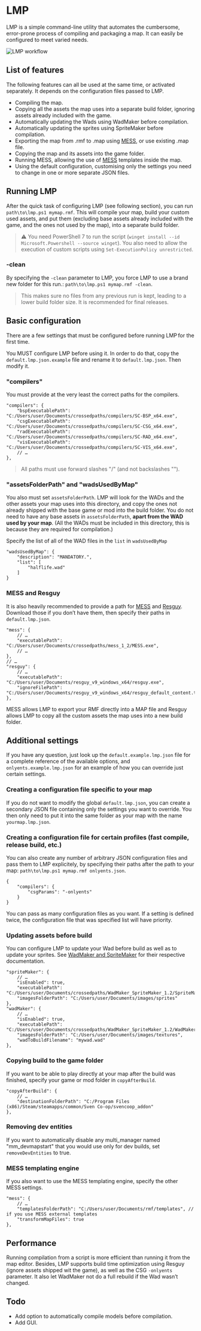 # LMP

LMP is a simple command-line utility that automates the cumbersome, error-prone process of compiling and packaging a map. It can easily be configured to meet varied needs.

![LMP workflow](lmp.webp)

## List of features

The following features can all be used at the same time, or activated separately. It depends on the configuration files passed to LMP.

 - Compiling the map.
 - Copying all the assets the map uses into a separate build folder, ignoring assets already included with the game.
 - Automatically updating the Wads using WadMaker before compilation.
 - Automatically updating the sprites using SpriteMaker before compilation.
 - Exporting the map from .rmf to .map using [MESS](https://github.com/pwitvoet/mess), or use existing .map file.
 - Copying the map and its assets into the game folder.
 - Running MESS, allowing the use of [MESS](https://github.com/pwitvoet/mess) templates inside the map.
 - Using the default configuration, customising only the settings you need to change in one or more separate JSON files.

## Running LMP

After the quick task of configuring LMP (see following section), you can run ``path\to\lmp.ps1 mymap.rmf``. This will compile your map, build your custom used assets, and put them (excluding base assets already included with the game, and the ones not used by the map), into a separate build folder.

> :warning: You need PowerShell 7 to run the script (``winget install --id Microsoft.Powershell --source winget``). You also need to allow the execution of custom scripts using ``Set-ExecutionPolicy unrestricted``.

### -clean

By specifying the ``-clean`` parameter to LMP, you force LMP to use a brand new folder for this run.: ``path\to\lmp.ps1 mymap.rmf -clean``.

> This makes sure no files from any previous run is kept, leading to a lower build folder size. It is recommended for final releases.

## Basic configuration

There are a few settings that must be configured before running LMP for the first time.

You MUST configure LMP before using it. In order to do that, copy the ``default.lmp.json.example`` file and rename it to ``default.lmp.json``. Then modify it.

### "compilers"

You must provide at the very least the correct paths for the compilers.

    "compilers": {
        "bspExecutablePath": "C:/Users/user/Documents/crossedpaths/compilers/SC-BSP_x64.exe",
        "csgExecutablePath": "C:/Users/user/Documents/crossedpaths/compilers/SC-CSG_x64.exe",
        "radExecutablePath": "C:/Users/user/Documents/crossedpaths/compilers/SC-RAD_x64.exe",
        "visExecutablePath": "C:/Users/user/Documents/crossedpaths/compilers/SC-VIS_x64.exe",
        // …
    },

> All paths must use forward slashes "/" (and not backslashes "\").

### "assetsFolderPath" and "wadsUsedByMap"

You also must set ``assetsFolderPath``. LMP will look for the WADs and the other assets your map uses into this directory, and copy the ones not already shipped with the base game or mod into the build folder. You do not need to have any base assets in ``assetsFolderPath``, **apart from the WAD used by your map**. (All the WADs must be included in this directory, this is because they are required for compilation.)

Specify the list of all of the WAD files in the ``list`` in ``wadsUsedByMap``

    "wadsUsedByMap": {
        "description": "MANDATORY.",
        "list": [
            "halflife.wad"
        ]
    }

### MESS and Resguy

It is also heavily recommended to provide a path for [MESS](https://github.com/pwitvoet/mess/releases/tag/1.1) and [Resguy](https://github.com/wootguy/resguy/releases). Download those if you don’t have them, then specify their paths in ``default.lmp.json``.

    "mess": {
        // …
        "executablePath": "C:/Users/user/Documents/crossedpaths/mess_1_2/MESS.exe",
        // …
    },
    // …
    "resguy": {
        // …
        "executablePath": "C:/Users/user/Documents/resguy_v9_windows_x64/resguy.exe",
        "ignoreFilePath": "C:/Users/user/Documents/resguy_v9_windows_x64/resguy_default_content.txt"
    },

MESS allows LMP to export your RMF directly into a MAP file and Resguy allows LMP to copy all the custom assets the map uses into a new build folder.

## Additional settings

If you have any question, just look up the ``default.example.lmp.json`` file for a complete reference of the available options, and ``onlyents.example.lmp.json`` for an example of how you can override just certain settings.

### Creating a configuration file specific to your map

If you do not want to modify the global ``default.lmp.json``, you can create a secondary JSON file containing only the settings you want to override. You then only need to put it into the same folder as your map with the name ``yourmap.lmp.json``.

### Creating a configuration file for certain profiles (fast compile, release build, etc.)

You can also create any number of arbitrary JSON configuration files and pass them to LMP explicitely, by specifying their paths after the path to your map: ``path\to\lmp.ps1 mymap.rmf onlyents.json``.

    {
        "compilers": {
            "csgParams": "-onlyents"
        }
    }

You can pass as many configuration files as you want. If a setting is defined twice, the configuration file that was specified list will have priority.

### Updating assets before build

You can configure LMP to update your Wad before build as well as to update your sprites. See [WadMaker and SpriteMaker](https://github.com/pwitvoet/wadmaker) for their respective documentation.

    "spriteMaker": {
        // …
        "isEnabled": true,
        "executablePath": "C:/Users/user/Documents/crossedpaths/WadMaker_SpriteMaker_1.2/SpriteMaker.exe",
        "imagesFolderPath": "C:/Users/user/Documents/images/sprites"
    },
    "wadMaker": {
        // …
        "isEnabled": true,
        "executablePath": "C:/Users/user/Documents/crossedpaths/WadMaker_SpriteMaker_1.2/WadMaker.exe",
        "imagesFolderPath": "C:/Users/user/Documents/images/textures",
        "wadToBuildFilename": "mywad.wad"
    },

### Copying build to the game folder

If you want to be able to play directly at your map after the build was finished, specify your game or mod folder in ``copyAfterBuild``.

    "copyAfterBuild": {
        // …
        "destinationFolderPath": "C:/Program Files (x86)/Steam/steamapps/common/Sven Co-op/svencoop_addon"
    },

### Removing dev entities

If you want to automatically disable any multi_manager named "mm_devmapstart" that you would use only for dev builds, set ``removeDevEntities`` to true.

### MESS templating engine

If you also want to use the MESS templating engine, specify the other MESS settings.

    "mess": {
        // …
        "templatesFolderPath": "C:/Users/user/Documents/rmf/templates", // if you use MESS external templates
        "transformMapFiles": true
    },

## Performance

Running compilation from a script is more efficient than running it from the map editor. Besides, LMP supports build time optimization using Resguy (ignore assets shipped wit the game), as well as the CSG ``-onlyents`` parameter. It also let WadMaker not do a full rebuild if the Wad wasn’t changed.

## Todo

 - Add option to automatically compile models before compilation.
 - Add GUI.
